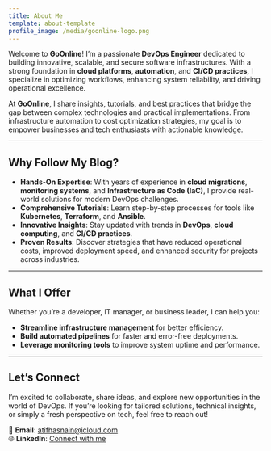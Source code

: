 ```yaml
---
title: About Me
template: about-template
profile_image: /media/goonline-logo.png
---
```

Welcome to **GoOnline**! I’m a passionate **DevOps Engineer** dedicated to building innovative, scalable, and secure software infrastructures. With a strong foundation in **cloud platforms**, **automation**, and **CI/CD practices**, I specialize in optimizing workflows, enhancing system reliability, and driving operational excellence.

At **GoOnline**, I share insights, tutorials, and best practices that bridge the gap between complex technologies and practical implementations. From infrastructure automation to cost optimization strategies, my goal is to empower businesses and tech enthusiasts with actionable knowledge.

---

## Why Follow My Blog?

- **Hands-On Expertise**: With years of experience in **cloud migrations**, **monitoring systems**, and **Infrastructure as Code (IaC)**, I provide real-world solutions for modern DevOps challenges.  
- **Comprehensive Tutorials**: Learn step-by-step processes for tools like **Kubernetes**, **Terraform**, and **Ansible**.  
- **Innovative Insights**: Stay updated with trends in **DevOps**, **cloud computing**, and **CI/CD practices**.  
- **Proven Results**: Discover strategies that have reduced operational costs, improved deployment speed, and enhanced security for projects across industries.

---

## What I Offer

Whether you’re a developer, IT manager, or business leader, I can help you:  
- **Streamline infrastructure management** for better efficiency.  
- **Build automated pipelines** for faster and error-free deployments.  
- **Leverage monitoring tools** to improve system uptime and performance.  

---

## Let’s Connect

I’m excited to collaborate, share ideas, and explore new opportunities in the world of DevOps. If you’re looking for tailored solutions, technical insights, or simply a fresh perspective on tech, feel free to reach out!  

📩 **Email**: [atifhasnain@icloud.com](mailto:atifhasnain@icloud.com)  
🌐 **LinkedIn**: [Connect with me](https://www.linkedin.com/in/muhammad-atif-hasnain/)